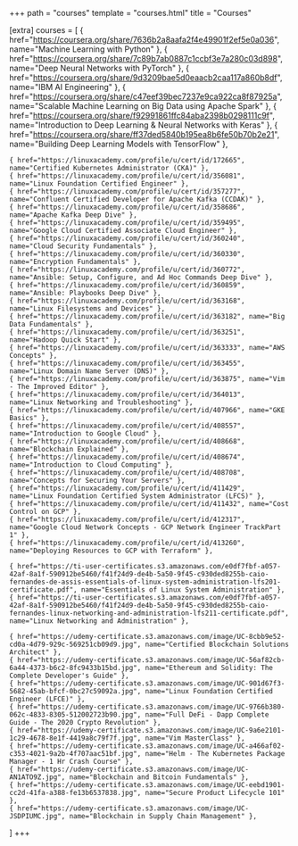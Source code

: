 +++
path = "courses"
template = "courses.html"
title = "Courses"

[extra]
courses = [
    { href="https://coursera.org/share/7636b2a8aafa2f4e49901f2ef5e0a036", name="Machine Learning with Python" },
    { href="https://coursera.org/share/7c89b7ab0887c1ccbf3e7a280c03d898", name="Deep Neural Networks with PyTorch" },
    { href="https://coursera.org/share/9d3209bae5d0eaacb2caa117a860b8df", name="IBM AI Engineering" },
    { href="https://coursera.org/share/c47eef39bec7237e9ca922ca8f87925a", name="Scalable Machine Learning on Big Data using Apache Spark" },
    { href="https://coursera.org/share/f92991861ffc84aba2398b0298111c9f", name="Introduction to Deep Learning & Neural Networks with Keras" },
    { href="https://coursera.org/share/ff37ded5840b195ea8b6fe50b70b2e21", name="Building Deep Learning Models with TensorFlow" },

    { href="https://linuxacademy.com/profile/u/cert/id/172665", name="Certified Kubernetes Administrator (CKA)" },
    { href="https://linuxacademy.com/profile/u/cert/id/356081", name="Linux Foundation Certified Engineer" },
    { href="https://linuxacademy.com/profile/u/cert/id/357277", name="Confluent Certified Developer for Apache Kafka (CCDAK)" },
    { href="https://linuxacademy.com/profile/u/cert/id/358686", name="Apache Kafka Deep Dive" },
    { href="https://linuxacademy.com/profile/u/cert/id/359495", name="Google Cloud Certified Associate Cloud Engineer" },
    { href="https://linuxacademy.com/profile/u/cert/id/360240", name="Cloud Security Fundamentals" },
    { href="https://linuxacademy.com/profile/u/cert/id/360330", name="Encryption Fundamentals" },
    { href="https://linuxacademy.com/profile/u/cert/id/360772", name="Ansible: Setup, Configure, and Ad Hoc Commands Deep Dive" },
    { href="https://linuxacademy.com/profile/u/cert/id/360859", name="Ansible: Playbooks Deep Dive" },
    { href="https://linuxacademy.com/profile/u/cert/id/363168", name="Linux Filesystems and Devices" },
    { href="https://linuxacademy.com/profile/u/cert/id/363182", name="Big Data Fundamentals" },
    { href="https://linuxacademy.com/profile/u/cert/id/363251", name="Hadoop Quick Start" },
    { href="https://linuxacademy.com/profile/u/cert/id/363333", name="AWS Concepts" },
    { href="https://linuxacademy.com/profile/u/cert/id/363455", name="Linux Domain Name Server (DNS)" },
    { href="https://linuxacademy.com/profile/u/cert/id/363875", name="Vim - The Improved Editor" },
    { href="https://linuxacademy.com/profile/u/cert/id/364013", name="Linux Networking and Troubleshooting" },
    { href="https://linuxacademy.com/profile/u/cert/id/407966", name="GKE Basics" },
    { href="https://linuxacademy.com/profile/u/cert/id/408557", name="Introduction to Google Cloud" },
    { href="https://linuxacademy.com/profile/u/cert/id/408668", name="Blockchain Explained" },
    { href="https://linuxacademy.com/profile/u/cert/id/408674", name="Introduction to Cloud Computing" },
    { href="https://linuxacademy.com/profile/u/cert/id/408708", name="Concepts for Securing Your Servers" },
    { href="https://linuxacademy.com/profile/u/cert/id/411429", name="Linux Foundation Certified System Administrator (LFCS)" },
    { href="https://linuxacademy.com/profile/u/cert/id/411432", name="Cost Control on GCP" },
    { href="https://linuxacademy.com/profile/u/cert/id/412317", name="Google Cloud Network Concepts - GCP Network Engineer TrackPart 1" },
    { href="https://linuxacademy.com/profile/u/cert/id/413260", name="Deploying Resources to GCP with Terraform" },

    { href="https://ti-user-certificates.s3.amazonaws.com/e0df7fbf-a057-42af-8a1f-590912be5460/f41f24d9-de4b-5a50-9f45-c930ded8255b-caio-fernandes-de-assis-essentials-of-linux-system-administration-lfs201-certificate.pdf", name="Essentials of Linux System Administration" },
    { href="https://ti-user-certificates.s3.amazonaws.com/e0df7fbf-a057-42af-8a1f-590912be5460/f41f24d9-de4b-5a50-9f45-c930ded8255b-caio-fernandes-linux-networking-and-administration-lfs211-certificate.pdf", name="Linux Networking and Administration" },
    
    { href="https://udemy-certificate.s3.amazonaws.com/image/UC-8cbb9e52-cd0a-4d79-929c-569251cb09d9.jpg", name="Certified Blockchain Solutions Architect" },
    { href="https://udemy-certificate.s3.amazonaws.com/image/UC-56af82cb-6a44-4373-b6c2-8fc9433b15bd.jpg", name="Ethereum and Solidity: The Complete Developer's Guide" },
    { href="https://udemy-certificate.s3.amazonaws.com/image/UC-901d67f3-5682-45ab-bfcf-0bc27c59092a.jpg", name="Linux Foundation Certified Engineer (LFCE)" },
    { href="https://udemy-certificate.s3.amazonaws.com/image/UC-9766b380-062c-4833-8305-512002723b90.jpg", name="Full DeFi - Dapp Complete Guide - The 2020 Crypto Revolution" },
    { href="https://udemy-certificate.s3.amazonaws.com/image/UC-9a6e2101-1c29-4678-8e1f-4419a8c79f7f.jpg", name="Vim MasterClass" },
    { href="https://udemy-certificate.s3.amazonaws.com/image/UC-a466af02-c353-4021-9a2b-4f707aac51bf.jpg", name="Helm - The Kubernetes Package Manager - 1 Hr Crash Course" },
    { href="https://udemy-certificate.s3.amazonaws.com/image/UC-AN1ATO9Z.jpg", name="Blockchain and Bitcoin Fundamentals" },
    { href="https://udemy-certificate.s3.amazonaws.com/image/UC-eebd1901-cc2d-41fa-a388-fe13b6537838.jpg", name="Secure Product Lifecycle 101" },
    { href="https://udemy-certificate.s3.amazonaws.com/image/UC-JSDPIUMC.jpg", name="Blockchain in Supply Chain Management" },
]
+++
